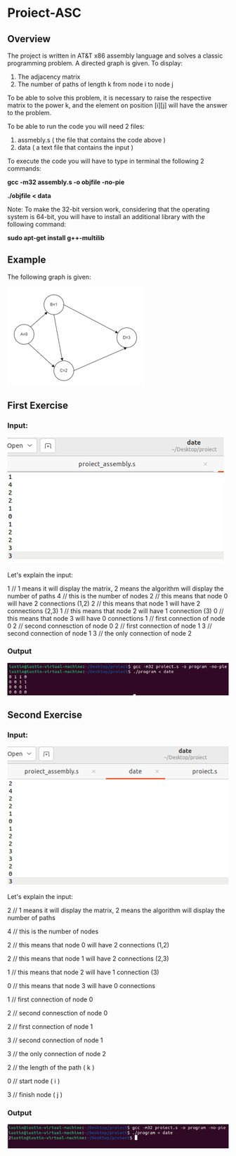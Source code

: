 # Proiect-ASC

## Overview

The project is written in AT&T x86 assembly language and solves a classic programming problem. A directed graph is given. To display:
1) The adjacency matrix
2) The number of paths of length k from node i to node j

To be able to solve this problem, it is necessary to raise the respective matrix to the power k, and the element on position [i][j] will have the answer to the problem.

To be able to run the code you will need 2 files:

1) assmebly.s ( the file that contains the code above )
2) data ( a text file that contains the input )

To execute the code you will have to type in terminal the following 2 commands:

__gcc -m32 assembly.s -o objfile -no-pie__

__./objfile < data__

Note: To make the 32-bit version work, considering that the operating system is 64-bit, you will have to install an additional library with the following command:

__sudo apt-get install g++-multilib__

## Example

The following graph is given:

![img1](https://raw.githubusercontent.com/MituIustin/Assembly-Project/main/readmephotos/img1.PNG)

## First Exercise

### Input:

![img2](https://raw.githubusercontent.com/MituIustin/Assembly-Project/main/readmephotos/img2.PNG)

Let's explain the input:

1   // 1 means it will display the matrix, 2 means the algorithm will display the number of paths
4   // this is the number of nodes
2   // this means that node 0 will have 2 connections (1,2)
2   // this means that node 1 will have 2 connections (2,3)
1   // this means that node 2 will have 1 connection (3)
0   // this means that node 3 will have 0 connections 
1   // first connection of node 0
2   // second connesction of node 0
2   // first connection of node 1
3   // second connection of node 1
3   // the only connection of node 2

### Output

![img3](https://raw.githubusercontent.com/MituIustin/Assembly-Project/main/readmephotos/img3.PNG)


## Second Exercise

### Input:

![img4](https://raw.githubusercontent.com/MituIustin/Assembly-Project/main/readmephotos/img4.PNG)

Let's explain the input:

2   // 1 means it will display the matrix, 2 means the algorithm will display the number of paths

4   // this is the number of nodes

2   // this means that node 0 will have 2 connections (1,2)

2   // this means that node 1 will have 2 connections (2,3)

1   // this means that node 2 will have 1 connection (3)

0   // this means that node 3 will have 0 connections 

1   // first connection of node 0

2   // second connesction of node 0

2   // first connection of node 1

3   // second connection of node 1

3   // the only connection of node 2

2   // the length of the path ( k )

0   // start node             ( i )

3   // finish node            ( j )


### Output

![img5](https://raw.githubusercontent.com/MituIustin/Assembly-Project/main/readmephotos/img5.PNG)

